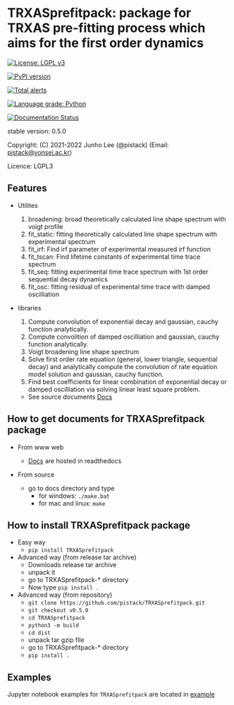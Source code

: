 # TRXASprefitpack: package for TRXAS pre-fitting process which aims for the first order dynamics

[![License: LGPL v3](https://img.shields.io/badge/License-LGPL%20v3-blue.svg)](https://www.gnu.org/licenses/lgpl-3.0)

[![PyPI version](https://badge.fury.io/py/TRXASprefitpack.svg)](https://badge.fury.io/py/TRXASprefitpack)

[![Total alerts](https://img.shields.io/lgtm/alerts/g/pistack/TRXASprefitpack.svg?logo=lgtm&logoWidth=18)](https://lgtm.com/projects/g/pistack/TRXASprefitpack/alerts/)

[![Language grade: Python](https://img.shields.io/lgtm/grade/python/g/pistack/TRXASprefitpack.svg?logo=lgtm&logoWidth=18)](https://lgtm.com/projects/g/pistack/TRXASprefitpack/context:python)

[![Documentation Status](https://readthedocs.org/projects/trxasprefitpack/badge/?version=latest)](https://trxasprefitpack.readthedocs.io/en/latest/?badge=latest)

stable version:  0.5.0

Copyright: (C) 2021-2022  Junho Lee (@pistack) (Email: pistack@yonsei.ac.kr)

Licence: LGPL3

## Features

* Utilites
  1. broadening: broad theoretically calculated line shape spectrum with voigt profile
  2. fit_static: fitting theoretically calculated line shape spectrum with experimental spectrum
  3. fit_irf: Find irf parameter of experimental measured irf function
  4. fit_tscan: Find lifetime constants of experimental time trace spectrum
  5. fit_seq: fitting experimental time trace spectrum with 1st order sequential decay dynamics
  6. fit_osc: fitting residual of experimental time trace with damped oscilliation

* libraries
  1. Compute convolution of exponential decay and gaussian, cauchy function analytically.
  2. Compute convolition of damped oscilliation and gaussian, cauchy function analytically.
  3. Voigt broadening line shape spectrum
  4. Solve first order rate equation (general, lower triangle, sequential decay) and analytically compute the convolution of rate equation model solution and gaussian, cauchy function.
  5. Find best coefficients for linear combination of exponential decay or damped oscilliation via solving linear least square problem.
  * See source documents [Docs](https://trxasprefitpack.readthedocs.io/en/stable/)
  
## How to get documents for TRXASprefitpack package

* From www web
  * [Docs](https://trxasprefitpack.readthedocs.io/en/stable/) are hosted in readthedocs

* From source
  * go to docs directory and type
    * for windows: ``./make.bat``
    * for mac and linux: ``make``

## How to install TRXASprefitpack package

* Easy way
  * ``pip install TRXASprefitpack``
* Advanced way (from release tar archive)
  * Downloads release tar archive
  * unpack it
  * go to TRXASprefitpack-* directory
  * Now type ``pip install .``
* Advanced way (from repository)
  * ``git clone https://github.com/pistack/TRXASprefitpack.git``
  * ``git checkout v0.5.0``
  * ``cd TRXASprefitpack``
  * ``python3 -m build``
  * ``cd dist``
  * unpack tar gzip file
  * go to TRXASprefitpack-* directory
  * ``pip install .``

## Examples

Jupyter notebook examples for ``TRXASprefitpack`` are located in
[example](https://github.com/pistack/TRXASprefitpack-example/tree/v0.5.1)
